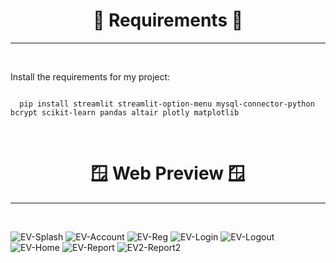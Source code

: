 <h1 align="Center">📝 Requirements 📝</h1>
<hr/>
<br/>
<p>Install the requirements for my project:</p>

```
  
  pip install streamlit streamlit-option-menu mysql-connector-python bcrypt scikit-learn pandas altair plotly matplotlib

```
<br/>
<h1 align="Center">🪟 Web Preview 🪟</h1>
<hr/>
<br/>

![EV-Splash](https://github.com/user-attachments/assets/0a32fa7b-69b5-4e28-8d55-28db6092a603)
![EV-Account](https://github.com/user-attachments/assets/79332f0f-43ed-4665-b225-9d381aa13e92)
![EV-Reg](https://github.com/user-attachments/assets/c70a13a5-f15b-4e51-92bb-ef32320bf89a)
![EV-Login](https://github.com/user-attachments/assets/0c794915-7e5c-423c-adc0-2663e0c7f44a)
![EV-Logout](https://github.com/user-attachments/assets/b7d32c11-f00f-46e0-b8a4-e020ad0b8090)
![EV-Home](https://github.com/user-attachments/assets/708d0c5a-37c0-48b4-96ac-04e1c6d41b82)
![EV-Report](https://github.com/user-attachments/assets/06fb6fc3-7771-4391-901a-2e815265e3dc)
![EV2-Report2](https://github.com/user-attachments/assets/1389a927-42c2-446b-8f65-f0578c9946d0)
